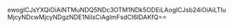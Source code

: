 ewogICJsYXQiOiAiNTMuNDQ5NDc3OTM1NDk5ODEiLAogICJsb24iOiAiLTIuMjcyNDcwMjcyNDgzNDE1NiIsCiAgImFsdCI6IDAKfQ==